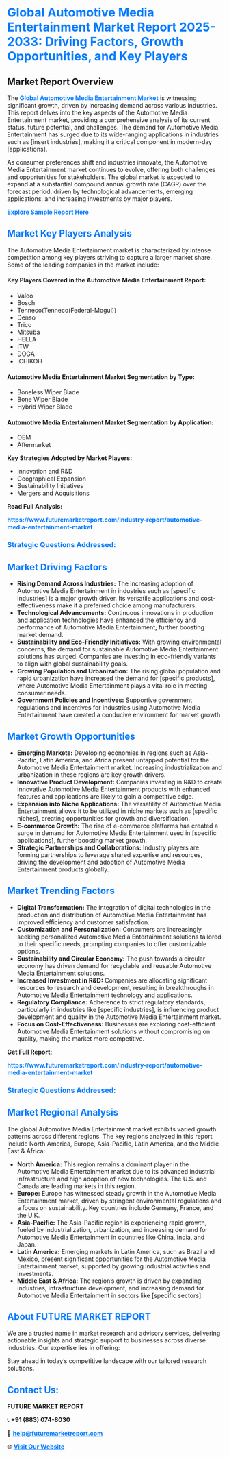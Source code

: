 <h1 style="color: #007BFF;">Global Automotive Media Entertainment Market Report 2025-2033: Driving Factors, Growth Opportunities, and Key Players</h1>

<section id="overview">
<h2>Market Report Overview</h2>
<p>The <a href="https://www.futuremarketreport.com/industry-report/automotive-media-entertainment-market" style="color: #007BFF; text-decoration: none;"><strong>Global Automotive Media Entertainment Market</strong></a> is witnessing significant growth, driven by increasing demand across various industries. This report delves into the key aspects of the Automotive Media Entertainment market, providing a comprehensive analysis of its current status, future potential, and challenges. The demand for Automotive Media Entertainment has surged due to its wide-ranging applications in industries such as [insert industries], making it a critical component in modern-day [applications].</p>
<p>As consumer preferences shift and industries innovate, the Automotive Media Entertainment market continues to evolve, offering both challenges and opportunities for stakeholders. The global market is expected to expand at a substantial compound annual growth rate (CAGR) over the forecast period, driven by technological advancements, emerging applications, and increasing investments by major players.</p>
</section>

<section id="overview">
<p><a href="https://www.futuremarketreport.com/request-sample/reportId=36513" style="color: #007BFF; text-decoration: none;"><strong>Explore Sample Report Here</strong></a></p>
</section>

<section id="key-players">
<h2 style="color: #007BFF;">Market Key Players Analysis</h2>
<p>The Automotive Media Entertainment market is characterized by intense competition among key players striving to capture a larger market share. Some of the leading companies in the market include:</p>
<h4>Key Players Covered in the Automotive Media Entertainment Report:</h4>
<ul><li>Valeo</li><li>Bosch</li><li>Tenneco(Tenneco(Federal-Mogul))</li><li>Denso</li><li>Trico</li><li>Mitsuba</li><li>HELLA</li><li>ITW</li><li>DOGA</li><li>ICHIKOH</li></ul>
<h4>Automotive Media Entertainment Market Segmentation by Type:</h4>
<ul><li>Boneless Wiper Blade</li><li>Bone Wiper Blade</li><li>Hybrid Wiper Blade</li></ul>

<h4>Automotive Media Entertainment Market Segmentation by Application:</h4>
<ul><li>OEM</li><li>Aftermarket</li></ul>
<p><strong>Key Strategies Adopted by Market Players:</strong></p>
<ul>
<li>Innovation and R&D</li>
<li>Geographical Expansion</li>
<li>Sustainability Initiatives</li>
<li>Mergers and Acquisitions</li>
</ul>
</section>

<section>
<p><strong>Read Full Analysis: </strong></p><a href="https://www.futuremarketreport.com/industry-report/automotive-media-entertainment-market" style="color: #007BFF; text-decoration: none;"><strong>https://www.futuremarketreport.com/industry-report/automotive-media-entertainment-market</strong></a>
<h3 style="color: #007BFF;">Strategic Questions Addressed:</h3>
</section>

<section id="driving-factors">
<h2 style="color: #007BFF;">Market Driving Factors</h2>
<ul>
<li><strong>Rising Demand Across Industries:</strong> The increasing adoption of Automotive Media Entertainment in industries such as [specific industries] is a major growth driver. Its versatile applications and cost-effectiveness make it a preferred choice among manufacturers.</li>
<li><strong>Technological Advancements:</strong> Continuous innovations in production and application technologies have enhanced the efficiency and performance of Automotive Media Entertainment, further boosting market demand.</li>
<li><strong>Sustainability and Eco-Friendly Initiatives:</strong> With growing environmental concerns, the demand for sustainable Automotive Media Entertainment solutions has surged. Companies are investing in eco-friendly variants to align with global sustainability goals.</li>
<li><strong>Growing Population and Urbanization:</strong> The rising global population and rapid urbanization have increased the demand for [specific products], where Automotive Media Entertainment plays a vital role in meeting consumer needs.</li>
<li><strong>Government Policies and Incentives:</strong> Supportive government regulations and incentives for industries using Automotive Media Entertainment have created a conducive environment for market growth.</li>
</ul>
</section>

<section id="growth-opportunities">
<h2 style="color: #007BFF;">Market Growth Opportunities</h2>
<ul>
<li><strong>Emerging Markets:</strong> Developing economies in regions such as Asia-Pacific, Latin America, and Africa present untapped potential for the Automotive Media Entertainment market. Increasing industrialization and urbanization in these regions are key growth drivers.</li>
<li><strong>Innovative Product Development:</strong> Companies investing in R&D to create innovative Automotive Media Entertainment products with enhanced features and applications are likely to gain a competitive edge.</li>
<li><strong>Expansion into Niche Applications:</strong> The versatility of Automotive Media Entertainment allows it to be utilized in niche markets such as [specific niches], creating opportunities for growth and diversification.</li>
<li><strong>E-commerce Growth:</strong> The rise of e-commerce platforms has created a surge in demand for Automotive Media Entertainment used in [specific applications], further boosting market growth.</li>
<li><strong>Strategic Partnerships and Collaborations:</strong> Industry players are forming partnerships to leverage shared expertise and resources, driving the development and adoption of Automotive Media Entertainment products globally.</li>
</ul>
</section>

<section id="trending-factors">
<h2 style="color: #007BFF;">Market Trending Factors</h2>
<ul>
<li><strong>Digital Transformation:</strong> The integration of digital technologies in the production and distribution of Automotive Media Entertainment has improved efficiency and customer satisfaction.</li>
<li><strong>Customization and Personalization:</strong> Consumers are increasingly seeking personalized Automotive Media Entertainment solutions tailored to their specific needs, prompting companies to offer customizable options.</li>
<li><strong>Sustainability and Circular Economy:</strong> The push towards a circular economy has driven demand for recyclable and reusable Automotive Media Entertainment solutions.</li>
<li><strong>Increased Investment in R&D:</strong> Companies are allocating significant resources to research and development, resulting in breakthroughs in Automotive Media Entertainment technology and applications.</li>
<li><strong>Regulatory Compliance:</strong> Adherence to strict regulatory standards, particularly in industries like [specific industries], is influencing product development and quality in the Automotive Media Entertainment market.</li>
<li><strong>Focus on Cost-Effectiveness:</strong> Businesses are exploring cost-efficient Automotive Media Entertainment solutions without compromising on quality, making the market more competitive.</li>
</ul>
</section>

<section>
<p><strong>Get Full Report: </strong></p><a href="https://www.futuremarketreport.com/industry-report/automotive-media-entertainment-market" style="color: #007BFF; text-decoration: none;"><strong>https://www.futuremarketreport.com/industry-report/automotive-media-entertainment-market</strong></a>
<h3 style="color: #007BFF;">Strategic Questions Addressed:</h3>
</section>


<section id="regional-analysis">
<h2 style="color: #007BFF;">Market Regional Analysis</h2>
<p>The global Automotive Media Entertainment market exhibits varied growth patterns across different regions. The key regions analyzed in this report include North America, Europe, Asia-Pacific, Latin America, and the Middle East & Africa:</p>
<ul>
<li><strong>North America:</strong> This region remains a dominant player in the Automotive Media Entertainment market due to its advanced industrial infrastructure and high adoption of new technologies. The U.S. and Canada are leading markets in this region.</li>
<li><strong>Europe:</strong> Europe has witnessed steady growth in the Automotive Media Entertainment market, driven by stringent environmental regulations and a focus on sustainability. Key countries include Germany, France, and the U.K.</li>
<li><strong>Asia-Pacific:</strong> The Asia-Pacific region is experiencing rapid growth, fueled by industrialization, urbanization, and increasing demand for Automotive Media Entertainment in countries like China, India, and Japan.</li>
<li><strong>Latin America:</strong> Emerging markets in Latin America, such as Brazil and Mexico, present significant opportunities for the Automotive Media Entertainment market, supported by growing industrial activities and investments.</li>
<li><strong>Middle East & Africa:</strong> The region’s growth is driven by expanding industries, infrastructure development, and increasing demand for Automotive Media Entertainment in sectors like [specific sectors].</li>
</ul>
</section>

<footer>
<h2 style="color: #007BFF;">About FUTURE MARKET REPORT</h2>
<p>We are a trusted name in market research and advisory services, delivering actionable insights and strategic support to businesses across diverse industries. Our expertise lies in offering:</p>

<p>Stay ahead in today’s competitive landscape with our tailored research solutions.</p>

<h2 style="color: #007BFF;">Contact Us:</h2>
<p><strong>FUTURE MARKET REPORT</strong></p>
<p>📞 <strong>+91 (883) 074-8030</strong></p>
<p>📧 <strong><a href="mailto:help@futuremarketreport.com" style="color: #007BFF;">help@futuremarketreport.com</a></strong></p>
<p>🌐 <strong><a href="https://www.futuremarketreport.com/" style="color: #007BFF;">Visit Our Website</a></strong></p>
</footer>